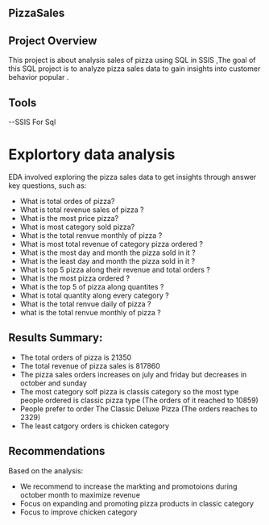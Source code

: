 ## PizzaSales
## Project Overview
This project is about analysis sales of pizza using SQL in  SSIS ,The  goal of this SQL project is to
analyze pizza sales data to gain insights into customer behavior popular . 

## Tools 
--SSIS For Sql

# Explortory data analysis

EDA involved exploring the pizza sales data to get insights through answer key questions, such as:

- What is total ordes of pizza?
- What is total revenue sales of pizza ?
- What is the most price pizza?
- What is most category sold pizza?
- What is the total renvue monthly of pizza ?
- What is most total revenue of category pizza ordered ?
- What is the most day and month the pizza sold in it ?
- What is the least day and month the pizza sold in it ?
- What is top 5 pizza along their revenue and total orders ?
- What is the most pizza  ordered ?
- What is the top 5 of pizza along quantites ?
- What is total quantity along every category ?
- What is the total renvue daily of pizza ?
- what is the total renvue monthly of pizza ?

## Results Summary:

- The total orders of pizza is 21350
- The total revenue of pizza sales is 817860
- The pizza sales orders increases on july and friday but decreases in october and sunday 
- The most category solf pizza is classis category so the most type people ordered is classic pizza type (The orders of it reached to 10859)
- People prefer to order The Classic Deluxe Pizza (The orders reaches to 2329)
- The least catgory orders is chicken category
  
## Recommendations

Based on the analysis:
- We recommend to increase the markting and promotoions during october month to maximize revenue
- Focus on expanding and promoting pizza products in classic category
- Focus to improve chicken category 

